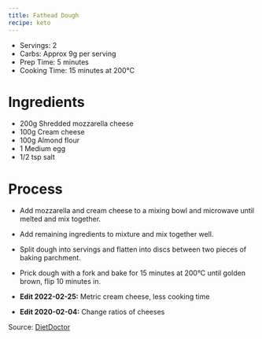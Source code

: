 ```yaml
---
title: Fathead Dough
recipe: keto
---
```


* Servings: 2
* Carbs: Approx 9g per serving
* Prep Time: 5 minutes
* Cooking Time: 15 minutes at 200&deg;C

# Ingredients
* 200g Shredded mozzarella cheese
* 100g Cream cheese
* 100g Almond flour
* 1 Medium egg
* 1/2 tsp salt

# Process
* Add mozzarella and cream cheese to a mixing bowl and microwave until melted and mix together.
* Add remaining ingredients to mixture and mix together well.
* Split dough into servings and flatten into discs between two pieces of baking parchment.
* Prick dough with a fork and bake for 15 minutes at 200&deg;C until golden brown, flip 10 minutes in.

* **Edit 2022-02-25:** Metric cream cheese, less cooking time
* **Edit 2020-02-04:** Change ratios of cheeses

Source: [DietDoctor](https://www.dietdoctor.com/recipes/fat-head-pizza/)